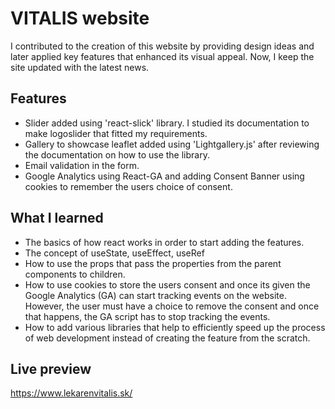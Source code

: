 # VITALIS website

I contributed to the creation of this website by providing design ideas and later applied key features that enhanced its visual appeal. Now, I keep the site updated with the latest news.

## Features

- Slider added using 'react-slick' library. I studied its documentation to make logoslider that fitted my requirements.
- Gallery to showcase leaflet added using 'Lightgallery.js' after reviewing the documentation on how to use the library. 
- Email validation in the form. 
- Google Analytics using React-GA and adding Consent Banner using cookies to remember the users choice of consent. 

## What I learned

- The basics of how react works in order to start adding the features. 
- The concept of useState, useEffect, useRef
- How to use the props that pass the properties from the parent components to children.
- How to use cookies to store the users consent and once its given the Google Analytics (GA) can start tracking events on the website. However, the user must have a choice to remove the consent and once that happens, the GA script has to stop tracking the events. 
- How to add various libraries that help to efficiently speed up the process of web development instead of creating the feature from the scratch. 

## Live preview

https://www.lekarenvitalis.sk/
